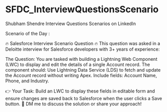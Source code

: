 # SFDC_InterviewQuestionsScenario
Shubham Shendre Interview Questions Scenarios on LinkedIn


Scenario of the Day :

🔥 Salesforce Interview Scenario Question 🔥
This question was asked in a Deloitte interview for Salesforce developers with 3+ years of experience:

The Question:
You are tasked with building a Lightning Web Component (LWC) to display and edit the details of a single Account record. The component should:
Use Lightning Data Service (LDS) to fetch and update the Account record without writing Apex.
Include fields: Account Name, Phone, and Industry.

👉 Your Task:
Build an LWC to display these fields in editable form and ensure changes are saved back to Salesforce when the user clicks a Save button.
📩 DM me to discuss the solution or share your approach!
